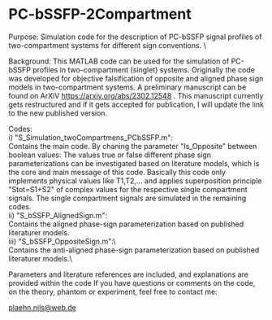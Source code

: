 # PC-bSSFP-2Compartment
Purpose: Simulation code for the description of PC-bSSFP signal profiles of two-compartment systems for different sign conventions. \ 

Background: This MATLAB code can be used for the simulation of PC-bSSFP profiles in two-compartment (singlet) systems. 
Originally the code was developed for objective falsification of opposite and aligned phase sign models in two-compartment systems.
A preliminary manuscript can be found on ArXiV https://arxiv.org/abs/2302.12548 .
This manuscript currently gets restructured and if it gets accepted for publication, I will update the link to the 
new published version. 

Codes: \
i) "S_Simulation_twoCompartmens_PCbSSFP.m": \
Contains the main code. By chaning the parameter "Is_Opposite" between boolean values: The values true or false
different phase sign parameterizations can be investigated based on literature models, which is the core and main message of this code. 
Basically this code only implements physical values like T1,T2,... and applies superposition principle "Stot=S1+S2" 
of complex values for the respective single compartment signals. The single compartment signals are simulated in the remaining codes. \
ii) "S_bSSFP_AlignedSign.m": \
Contains the aligned phase-sign parameterization based on published literaturer models.\
iii) "S_bSSFP_OppositeSign.m":\  
Contains the anti-aligned phase-sign parameterization based on published literaturer models.\

Parameters and literature references are included, and explanations are provided within the code
If you have questions or comments on the code, on the theory, phantom or experiment, feel free to contact me: 

plaehn.nils@web.de

